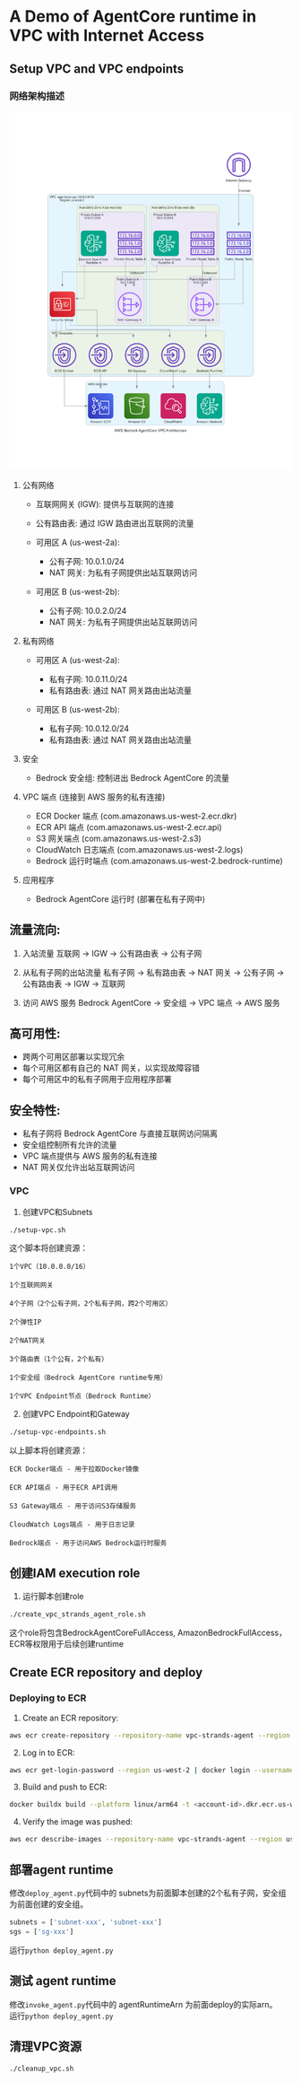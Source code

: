 # A Demo of AgentCore runtime in VPC with Internet Access
## Setup VPC and VPC endpoints
### 网络架构描述
![](aws_bedrock_agentcore_vpc_architecture.png)
1. 公有网络
   - 互联网网关 (IGW): 提供与互联网的连接
   - 公有路由表: 通过 IGW 路由进出互联网的流量

   - 可用区 A (us-west-2a):
     * 公有子网: 10.0.1.0/24
     * NAT 网关: 为私有子网提供出站互联网访问

   - 可用区 B (us-west-2b):
     * 公有子网: 10.0.2.0/24
     * NAT 网关: 为私有子网提供出站互联网访问

2. 私有网络
   - 可用区 A (us-west-2a):
     * 私有子网: 10.0.11.0/24
     * 私有路由表: 通过 NAT 网关路由出站流量

   - 可用区 B (us-west-2b):
     * 私有子网: 10.0.12.0/24
     * 私有路由表: 通过 NAT 网关路由出站流量

3. 安全
   - Bedrock 安全组: 控制进出 Bedrock AgentCore 的流量

4. VPC 端点 (连接到 AWS 服务的私有连接)
   - ECR Docker 端点 (com.amazonaws.us-west-2.ecr.dkr)
   - ECR API 端点 (com.amazonaws.us-west-2.ecr.api)
   - S3 网关端点 (com.amazonaws.us-west-2.s3)
   - CloudWatch 日志端点 (com.amazonaws.us-west-2.logs)
   - Bedrock 运行时端点 (com.amazonaws.us-west-2.bedrock-runtime)

5. 应用程序
   - Bedrock AgentCore 运行时 (部署在私有子网中)

流量流向:
--------

1. 入站流量
   互联网 -> IGW -> 公有路由表 -> 公有子网

2. 从私有子网的出站流量
   私有子网 -> 私有路由表 -> NAT 网关 ->
   公有子网 -> 公有路由表 -> IGW -> 互联网

3. 访问 AWS 服务
   Bedrock AgentCore -> 安全组 -> VPC 端点 -> AWS 服务

高可用性:
--------
- 跨两个可用区部署以实现冗余
- 每个可用区都有自己的 NAT 网关，以实现故障容错
- 每个可用区中的私有子网用于应用程序部署

安全特性:
--------
- 私有子网将 Bedrock AgentCore 与直接互联网访问隔离
- 安全组控制所有允许的流量
- VPC 端点提供与 AWS 服务的私有连接
- NAT 网关仅允许出站互联网访问


### VPC
1. 创建VPC和Subnets 
```bash
./setup-vpc.sh
```
这个脚本将创建资源：
```text
1个VPC（10.0.0.0/16）

1个互联网网关

4个子网（2个公有子网，2个私有子网，跨2个可用区）

2个弹性IP

2个NAT网关

3个路由表（1个公有，2个私有）

1个安全组（Bedrock AgentCore runtime专用）

1个VPC Endpoint节点（Bedrock Runtime）
```

2. 创建VPC Endpoint和Gateway
```bash
./setup-vpc-endpoints.sh
```
以上脚本将创建资源：
```
ECR Docker端点 - 用于拉取Docker镜像

ECR API端点 - 用于ECR API调用

S3 Gateway端点 - 用于访问S3存储服务

CloudWatch Logs端点 - 用于日志记录

Bedrock端点 - 用于访问AWS Bedrock运行时服务
```
## 创建IAM execution role
1. 运行脚本创建role
```bash
./create_vpc_strands_agent_role.sh
```
这个role将包含BedrockAgentCoreFullAccess, AmazonBedrockFullAccess，ECR等权限用于后续创建runtime

## Create ECR repository and deploy
### Deploying to ECR
1. Create an ECR repository:
```bash
aws ecr create-repository --repository-name vpc-strands-agent --region us-west-2
```
2. Log in to ECR:

```bash
aws ecr get-login-password --region us-west-2 | docker login --username AWS --password-stdin <account-id>.dkr.ecr.us-west-2.amazonaws.com
```
3. Build and push to ECR:

```bash
docker buildx build --platform linux/arm64 -t <account-id>.dkr.ecr.us-west-2.amazonaws.com/vpc-strands-agent:latest --push .
```
4. Verify the image was pushed:
```bash
aws ecr describe-images --repository-name vpc-strands-agent --region us-west-2
```


## 部署agent runtime
修改`deploy_agent.py`代码中的 subnets为前面脚本创建的2个私有子网，安全组为前面创建的安全组。 
```python 
subnets = ['subnet-xxx', 'subnet-xxx']
sgs = ['sg-xxx']
```
运行`python deploy_agent.py`


## 测试 agent runtime
修改`invoke_agent.py`代码中的 agentRuntimeArn 为前面deploy的实际arn。   
运行`python deploy_agent.py`


## 清理VPC资源
```bash
./cleanup_vpc.sh
```